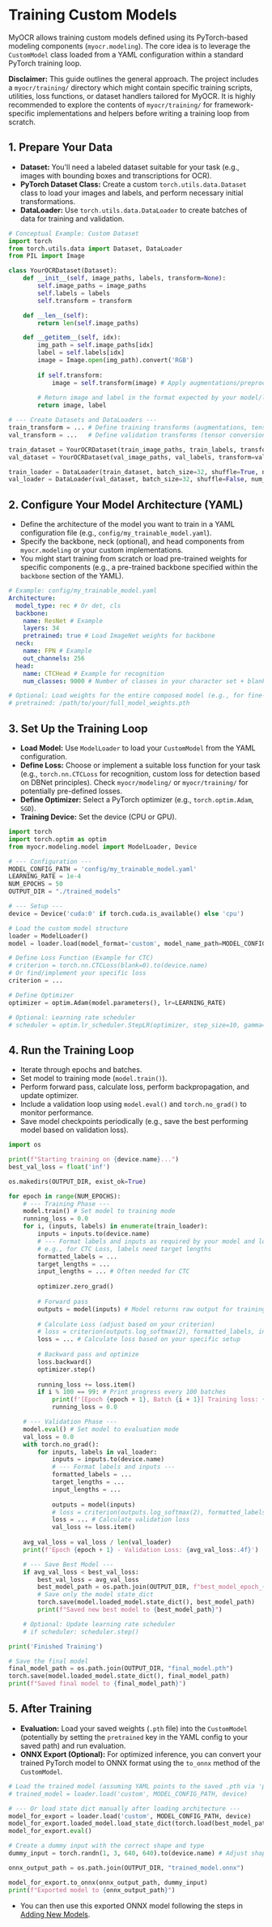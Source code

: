 # Training Custom Models

MyOCR allows training custom models defined using its PyTorch-based modeling components (`myocr.modeling`). The core idea is to leverage the `CustomModel` class loaded from a YAML configuration within a standard PyTorch training loop.

**Disclaimer:** This guide outlines the general approach. The project includes a `myocr/training/` directory which might contain specific training scripts, utilities, loss functions, or dataset handlers tailored for MyOCR. It is highly recommended to explore the contents of `myocr/training/` for framework-specific implementations and helpers before writing a training loop from scratch.

## 1. Prepare Your Data

*   **Dataset:** You'll need a labeled dataset suitable for your task (e.g., images with bounding boxes and transcriptions for OCR).
*   **PyTorch Dataset Class:** Create a custom `torch.utils.data.Dataset` class to load your images and labels, and perform necessary initial transformations.
*   **DataLoader:** Use `torch.utils.data.DataLoader` to create batches of data for training and validation.

```python
# Conceptual Example: Custom Dataset
import torch
from torch.utils.data import Dataset, DataLoader
from PIL import Image

class YourOCRDataset(Dataset):
    def __init__(self, image_paths, labels, transform=None):
        self.image_paths = image_paths
        self.labels = labels
        self.transform = transform

    def __len__(self):
        return len(self.image_paths)

    def __getitem__(self, idx):
        img_path = self.image_paths[idx]
        label = self.labels[idx]
        image = Image.open(img_path).convert('RGB')
        
        if self.transform:
            image = self.transform(image) # Apply augmentations/preprocessing
            
        # Return image and label in the format expected by your model/loss
        return image, label 

# --- Create Datasets and DataLoaders ---
train_transform = ... # Define training transforms (augmentations, tensor conversion, normalization)
val_transform = ...   # Define validation transforms (tensor conversion, normalization)

train_dataset = YourOCRDataset(train_image_paths, train_labels, transform=train_transform)
val_dataset = YourOCRDataset(val_image_paths, val_labels, transform=val_transform)

train_loader = DataLoader(train_dataset, batch_size=32, shuffle=True, num_workers=4)
val_loader = DataLoader(val_dataset, batch_size=32, shuffle=False, num_workers=4)
```

## 2. Configure Your Model Architecture (YAML)

*   Define the architecture of the model you want to train in a YAML configuration file (e.g., `config/my_trainable_model.yaml`).
*   Specify the backbone, neck (optional), and head components from `myocr.modeling` or your custom implementations.
*   You might start training from scratch or load pre-trained weights for specific components (e.g., a pre-trained backbone specified within the `backbone` section of the YAML).

```yaml
# Example: config/my_trainable_model.yaml
Architecture:
  model_type: rec # Or det, cls
  backbone:
    name: ResNet # Example
    layers: 34
    pretrained: true # Load ImageNet weights for backbone
  neck:
    name: FPN # Example
    out_channels: 256
  head:
    name: CTCHead # Example for recognition
    num_classes: 9000 # Number of classes in your character set + blank

# Optional: Load weights for the entire composed model (e.g., for fine-tuning)
# pretrained: /path/to/your/full_model_weights.pth 
```

## 3. Set Up the Training Loop

*   **Load Model:** Use `ModelLoader` to load your `CustomModel` from the YAML configuration.
*   **Define Loss:** Choose or implement a suitable loss function for your task (e.g., `torch.nn.CTCLoss` for recognition, custom loss for detection based on DBNet principles). Check `myocr/modeling/` or `myocr/training/` for potentially pre-defined losses.
*   **Define Optimizer:** Select a PyTorch optimizer (e.g., `torch.optim.Adam`, `SGD`).
*   **Training Device:** Set the device (CPU or GPU).

```python
import torch
import torch.optim as optim
from myocr.modeling.model import ModelLoader, Device

# --- Configuration ---
MODEL_CONFIG_PATH = 'config/my_trainable_model.yaml'
LEARNING_RATE = 1e-4
NUM_EPOCHS = 50
OUTPUT_DIR = "./trained_models"

# --- Setup ---
device = Device('cuda:0' if torch.cuda.is_available() else 'cpu')

# Load the custom model structure
loader = ModelLoader()
model = loader.load(model_format='custom', model_name_path=MODEL_CONFIG_PATH, device=device)

# Define Loss Function (Example for CTC)
# criterion = torch.nn.CTCLoss(blank=0).to(device.name) 
# Or find/implement your specific loss
criterion = ... 

# Define Optimizer
optimizer = optim.Adam(model.parameters(), lr=LEARNING_RATE)

# Optional: Learning rate scheduler
# scheduler = optim.lr_scheduler.StepLR(optimizer, step_size=10, gamma=0.1)
```

## 4. Run the Training Loop

*   Iterate through epochs and batches.
*   Set model to training mode (`model.train()`).
*   Perform forward pass, calculate loss, perform backpropagation, and update optimizer.
*   Include a validation loop using `model.eval()` and `torch.no_grad()` to monitor performance.
*   Save model checkpoints periodically (e.g., save the best performing model based on validation loss).

```python
import os

print(f"Starting training on {device.name}...")
best_val_loss = float('inf')

os.makedirs(OUTPUT_DIR, exist_ok=True)

for epoch in range(NUM_EPOCHS):
    # --- Training Phase ---
    model.train() # Set model to training mode
    running_loss = 0.0
    for i, (inputs, labels) in enumerate(train_loader):
        inputs = inputs.to(device.name)
        # --- Format labels and inputs as required by your model and loss --- 
        # e.g., for CTC Loss, labels need target lengths
        formatted_labels = ... 
        target_lengths = ... 
        input_lengths = ... # Often needed for CTC
        
        optimizer.zero_grad()
        
        # Forward pass
        outputs = model(inputs) # Model returns raw output for training
        
        # Calculate Loss (adjust based on your criterion)
        # loss = criterion(outputs.log_softmax(2), formatted_labels, input_lengths, target_lengths)
        loss = ... # Calculate loss based on your specific setup
        
        # Backward pass and optimize
        loss.backward()
        optimizer.step()
        
        running_loss += loss.item()
        if i % 100 == 99: # Print progress every 100 batches
            print(f'[Epoch {epoch + 1}, Batch {i + 1}] Training loss: {running_loss / 100:.4f}')
            running_loss = 0.0

    # --- Validation Phase ---
    model.eval() # Set model to evaluation mode
    val_loss = 0.0
    with torch.no_grad():
        for inputs, labels in val_loader:
            inputs = inputs.to(device.name)
            # --- Format labels and inputs ---
            formatted_labels = ...
            target_lengths = ...
            input_lengths = ...
            
            outputs = model(inputs)
            # loss = criterion(outputs.log_softmax(2), formatted_labels, input_lengths, target_lengths)
            loss = ... # Calculate validation loss
            val_loss += loss.item()
            
    avg_val_loss = val_loss / len(val_loader)
    print(f'Epoch {epoch + 1} - Validation Loss: {avg_val_loss:.4f}')

    # --- Save Best Model --- 
    if avg_val_loss < best_val_loss:
        best_val_loss = avg_val_loss
        best_model_path = os.path.join(OUTPUT_DIR, f"best_model_epoch_{epoch+1}.pth")
        # Save only the model state_dict
        torch.save(model.loaded_model.state_dict(), best_model_path) 
        print(f"Saved new best model to {best_model_path}")

    # Optional: Update learning rate scheduler
    # if scheduler: scheduler.step()

print('Finished Training')

# Save the final model
final_model_path = os.path.join(OUTPUT_DIR, "final_model.pth")
torch.save(model.loaded_model.state_dict(), final_model_path)
print(f"Saved final model to {final_model_path}")
```

## 5. After Training

*   **Evaluation:** Load your saved weights (`.pth` file) into the `CustomModel` (potentially by setting the `pretrained` key in the YAML config to your saved path) and run evaluation.
*   **ONNX Export (Optional):** For optimized inference, you can convert your trained PyTorch model to ONNX format using the `to_onnx` method of the `CustomModel`.

```python
# Load the trained model (assuming YAML points to the saved .pth via 'pretrained' key)
# trained_model = loader.load('custom', MODEL_CONFIG_PATH, device)

# --- Or load state dict manually after loading architecture --- 
model_for_export = loader.load('custom', MODEL_CONFIG_PATH, device)
model_for_export.loaded_model.load_state_dict(torch.load(best_model_path, map_location=device.name))
model_for_export.eval()

# Create a dummy input with the correct shape and type
dummy_input = torch.randn(1, 3, 640, 640).to(device.name) # Adjust shape as needed

onnx_output_path = os.path.join(OUTPUT_DIR, "trained_model.onnx")

model_for_export.to_onnx(onnx_output_path, dummy_input)
print(f"Exported model to {onnx_output_path}")
```
*   You can then use this exported ONNX model following the steps in [Adding New Models](./add-model.md#option-1-adding-a-pre-trained-onnx-model).
